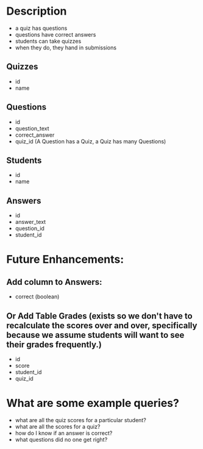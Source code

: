 # Description

- a quiz has questions
- questions have correct answers
- students can take quizzes
- when they do, they hand in submissions


## Quizzes

- id
- name

## Questions

- id
- question_text
- correct_answer
- quiz_id (A Question has a Quiz, a Quiz has many Questions)

## Students

- id
- name


## Answers

- id
- answer_text
- question_id
- student_id

# Future Enhancements:

## Add column to Answers:

- correct (boolean)

## Or Add Table Grades (exists so we don't have to recalculate the scores over and over, specifically because we assume students will want to see their grades frequently.)

- id
- score
- student_id
- quiz_id

# What are some example queries?

- what are all the quiz scores for a particular student?
- what are all the scores for a quiz?
- how do I know if an answer is correct?
- what questions did no one get right?